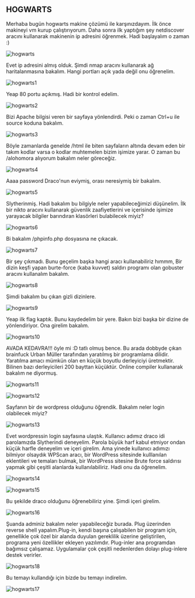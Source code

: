 ## HOGWARTS

Merhaba bugün hogwarts makine çözümü ile karşınızdayım. İlk önce makineyi vm kurup çalıştırıyorum. Daha sonra ilk yaptığım şey netdiscover aracını kullanarak makinenin ip adresini
öğrenmek. Hadi başlayalım o zaman :)

![hogwarts](https://user-images.githubusercontent.com/55113204/126190277-e4d28c58-26b2-4ab6-97f1-43c23f839176.png)

Evet ip adresini almış olduk. Şimdi nmap aracını kullanarak ağ haritalanmasına bakalım. Hangi portları açık yada değil onu öğrenelim.

![hogwarts1](https://user-images.githubusercontent.com/55113204/126190628-1be645fb-6105-44c2-bec7-803a3123f465.png)

Yeap 80 portu açıkmış. Hadi bir kontrol edelim. 

![hogwarts2](https://user-images.githubusercontent.com/55113204/126190948-22d44d73-ee86-4e85-be02-213890780ea7.png)

Bizi Apache bilgisi veren bir sayfaya yönlendirdi. Peki o zaman Ctrl+u ile source koduna bakalım.

![hogwarts3](https://user-images.githubusercontent.com/55113204/126191513-27a88ba7-dde2-440e-8786-2649e8dfe6fd.png)

Böyle zamanlarda genelde /html ile biten sayfaların altında devam eden bir takım kodlar varsa o kodlar muhtemelen bizim işimize yarar. O zaman bu /alohomora alıyorum bakalım neler
göreceğiz.

![hogwarts4](https://user-images.githubusercontent.com/55113204/126191994-fa1ab913-363b-4b36-aa8d-2925449e7718.png)

Aaaa password Draco'nun eviymiş, orası neresiymiş bir bakalım.

![hogwarts5](https://user-images.githubusercontent.com/55113204/126192297-f020f3d4-8fa8-4720-9139-57b9db744e42.png)

Slytherinmiş. Hadi bakalım bu bilgiyle neler yapabileceğimizi düşünelim. İlk bir nikto aracını kullanarak güvenlik zaafiyetlerini ve içerisinde işimize yarayacak bilgiler barındıran 
klasörleri bulabilecek miyiz?

![hogwarts6](https://user-images.githubusercontent.com/55113204/126197705-715a0cd3-dcee-4306-b17c-70d9efb8efbe.png)

Bi bakalım /phpinfo.php dosyasına ne çıkacak.

![hogwarts7](https://user-images.githubusercontent.com/55113204/126198309-9071f4b6-03e0-4e20-89a9-36b83f53a7cc.png)

Bir şey çıkmadı. Bunu geçelim başka hangi aracı kullanabiliriz hımmm, Bir dizin keşfi yapan burte-force (kaba kuvvet) saldırı programı olan gobuster aracını kullanalım bakalım.

![hogwarts8](https://user-images.githubusercontent.com/55113204/126198889-1f39abe7-cc98-405a-97ed-5ed5bc787cf7.png)

Şimdi bakalım bu çıkan gizli dizinlere.

![hogwarts9](https://user-images.githubusercontent.com/55113204/126199065-bc56cca5-b162-4e79-991d-98cfa3943ab0.png)

Yeap ilk flag kaptık. Bunu kaydedelim bir yere. Bakın bizi başka bir dizine de yönlendiriyor. Ona girelim bakalım.

![hogwarts10](https://user-images.githubusercontent.com/55113204/126199337-3a4857da-a97b-4862-89ad-b630b0f71b58.png)

AVADA KEDAVRA!!! öyle mi :D tatlı olmuş bence. Bu arada dobbyde çıkan brainfuck  Urban Müller tarafından yaratılmış bir programlama dilidir. Yaratılma amacı mümkün olan en 
küçük boyutlu derleyiciyi üretmektir. Bilinen bazı derleyicileri 200 bayttan küçüktür. Online compiler kullanarak bakalım ne diyormuş.

![hogwarts11](https://user-images.githubusercontent.com/55113204/126199990-698353cf-1fb0-46ec-988f-39115ee78e73.png)

![hogwarts12](https://user-images.githubusercontent.com/55113204/126200587-9cf2f09d-b130-444e-b664-32dd61810c8f.png)

Sayfanın bir de wordpress olduğunu öğrendik. Bakalım neler login olabilecek miyiz?

![hogwarts13](https://user-images.githubusercontent.com/55113204/126201459-306eab39-2cfa-4780-a944-341b68fa993b.png)

Evet wordpressin login sayfasına ulaştık. Kullanıcı adımız draco idi parolamızda Slytherindi deneyelim. Parola büyük harf kabul etmiyor ondan küçük harfle deneyelim ve içeri 
girelim. Ama yinede kullanıcı adımızı bilmiyor olsaydık WPScan aracı, bir WordPress sitesinde kulllanılan eklentileri ve temaları bulmak, bir WordPress sitesine Brute force 
saldırısı yapmak gibi çeşitli alanlarda kullanılabiliriz. Hadi onu da öğrenelim.

![hogwarts14](https://user-images.githubusercontent.com/55113204/126202458-bb68ae29-6fbf-4970-8ab0-1b4d4e945180.png)

![hogwarts15](https://user-images.githubusercontent.com/55113204/126202466-1084c355-37be-4edb-8c89-2baac8e75e53.png)

Bu şekilde draco olduğunu öğrenebiliriz yine. Şimdi içeri girelim. 

![hogwarts16](https://user-images.githubusercontent.com/55113204/126202684-4f8d825e-3e0f-4775-9de1-b9002ba14ea4.png)

Şuanda adminiz bakalım neler yapabileceğiz burada. Plug üzerinden reverse shell yapalım.Plug-in, kendi başına çalışabilen bir program için, genellikle çok özel bir alanda 
duyulan gereklilik üzerine geliştirilen, programa yeni özellikler ekleyen yazılımdır. Plug-inler ana programdan bağımsız çalışamaz. Uygulamalar çok çeşitli nedenlerden dolayı 
plug-inlere destek verirler.

![hogwarts18](https://user-images.githubusercontent.com/55113204/126223536-4c1df0ef-c355-40db-a5ed-472307544b9c.png)

Bu temayı kullandığı için bizde bu temayı indirelim.

![hogwarts17](https://user-images.githubusercontent.com/55113204/126223594-b9c6844c-3327-4285-99a3-7be45b7bafab.png)
















